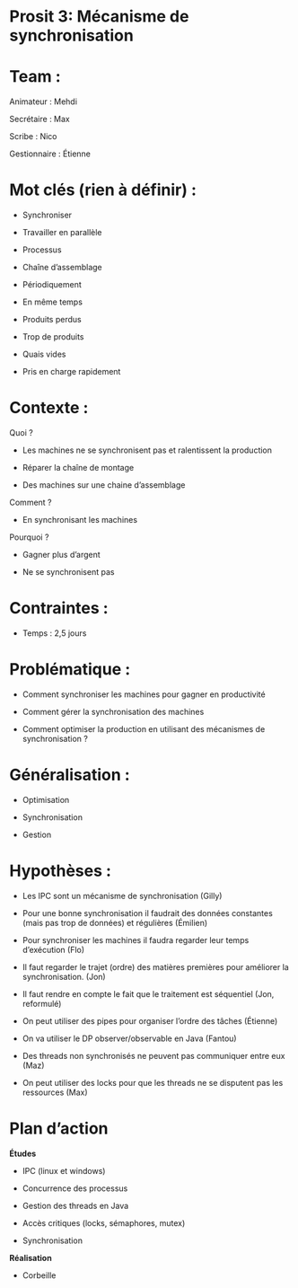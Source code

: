 
# Prosit 3: Mécanisme de synchronisation

# Team :

Animateur : Mehdi

Secrétaire : Max

Scribe : Nico

Gestionnaire : Étienne

# Mot clés (rien à définir) :

- Synchroniser

- Travailler en parallèle

- Processus

- Chaîne d’assemblage

- Périodiquement

- En même temps

- Produits perdus

- Trop de produits

- Quais vides

- Pris en charge rapidement

# Contexte :

Quoi ?

- Les machines ne se synchronisent pas et ralentissent la production

- Réparer la chaîne de montage

- Des machines sur une chaine d’assemblage

Comment ?

- En synchronisant les machines

Pourquoi ?

- Gagner plus d’argent

- Ne se synchronisent pas

# Contraintes :

- Temps : 2,5 jours

# Problématique :

- Comment synchroniser les machines pour gagner en productivité

- Comment gérer la synchronisation des machines

- Comment optimiser la production en utilisant des mécanismes de synchronisation ?

# Généralisation :

- Optimisation

- Synchronisation

- Gestion

# Hypothèses :

- Les IPC sont un mécanisme de synchronisation (Gilly)

- Pour une bonne synchronisation il faudrait des données constantes (mais pas trop de données) et régulières (Émilien)

- Pour synchroniser les machines il faudra regarder leur temps d’exécution (Flo)

- Il faut regarder le trajet (ordre) des matières premières pour améliorer la synchronisation. (Jon)

- Il faut rendre en compte le fait que le traitement est séquentiel (Jon, reformulé)

- On peut utiliser des pipes pour organiser l’ordre des tâches (Étienne)

- On va utiliser le DP observer/observable en Java (Fantou)

- Des threads non synchronisés ne peuvent pas communiquer entre eux (Maz)

- On peut utiliser des locks pour que les threads ne se disputent pas les ressources (Max)

# Plan d’action

**Études**

- IPC (linux et windows)

- Concurrence des processus

- Gestion des threads en Java

- Accès critiques (locks, sémaphores, mutex)

- Synchronisation

**Réalisation**

- Corbeille
